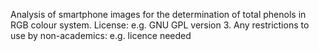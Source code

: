 Analysis of smartphone images for the determination of total phenols in RGB colour system.
License: e.g. GNU GPL version 3.
Any restrictions to use by non-academics: e.g. licence needed
